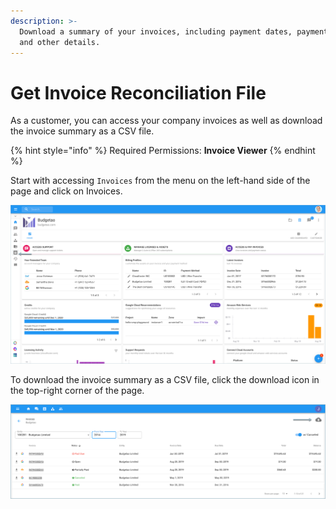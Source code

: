 ```yaml
---
description: >-
  Download a summary of your invoices, including payment dates, payment status
  and other details.
---
```


# Get Invoice Reconciliation File

As a customer, you can access your company invoices as well as download the invoice summary as a CSV file.

{% hint style="info" %}
Required Permissions: **Invoice Viewer**
{% endhint %}

Start with accessing `Invoices` from the menu on the left-hand side of the page and click on Invoices.

![](../.gitbook/assets/invoice-icon-1-.png)

To download the invoice summary as a CSV file, click the download icon in the top-right corner of the page.

![](../.gitbook/assets/download-csm-summary%20%281%29.png)



